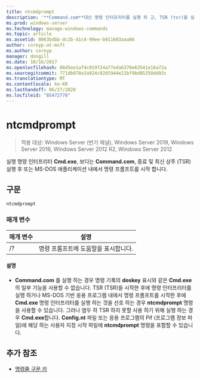 ```yaml
---
title: ntcmdprompt
description: '**Command.com**대신 명령 인터프리터를 실행 하 고, TSR (tsr)을 실행 하거나, MS-DOS 응용 프로그램 내에서 명령 프롬프트를 시작한 후 명령 **Cmd.exe**인터프리터를 실행 하는 ntcmdprompt 명령에 대 한 참조 항목입니다.'
ms.prod: windows-server
ms.technology: manage-windows-commands
ms.topic: article
ms.assetid: 0063bdbb-dc2b-41c4-99ee-b011603aaa86
author: coreyp-at-msft
ms.author: coreyp
manager: dongill
ms.date: 10/16/2017
ms.openlocfilehash: 08d5ee1af4c019724a77eda6370e63541e16a72a
ms.sourcegitcommit: 771db070a3a924c8265944e21bf9bd85350dd93c
ms.translationtype: MT
ms.contentlocale: ko-KR
ms.lasthandoff: 06/27/2020
ms.locfileid: "85472778"
---
```

# <a name="ntcmdprompt"></a>ntcmdprompt

> 적용 대상: Windows Server (반기 채널), Windows Server 2019, Windows Server 2016, Windows Server 2012 R2, Windows Server 2012

실행 명령 인터프리터 **Cmd.exe**, 보다는 **Command.com**, 종료 및 최신 상주 (TSR) 실행 후 또는 MS-DOS 애플리케이션 내에서 명령 프롬프트를 시작 합니다.

## <a name="syntax"></a>구문

```
ntcmdprompt
```

### <a name="parameters"></a>매개 변수

| 매개 변수 | 설명 |
| --------- | ----------- |
| /? | 명령 프롬프트에 도움말을 표시합니다. |

#### <a name="remarks"></a>설명

- **Command.com** 를 실행 하는 경우 명령 기록의 **doskey** 표시와 같은 **Cmd.exe**의 일부 기능을 사용할 수 없습니다. TSR (TSR)을 시작한 후에 명령 인터프리터를 실행 하거나 MS-DOS 기반 응용 프로그램 내에서 명령 프롬프트를 시작한 후에 **Cmd.exe** 명령 인터프리터를 실행 하는 것을 선호 하는 경우 **ntcmdprompt** 명령을 사용할 수 있습니다. 그러나 염두 하 TSR 하지 못할 사용 하기 위해 실행 하는 경우 **Cmd.exe**합니다. **Config.nt** 파일 또는 응용 프로그램의 Pif (프로그램 정보 파일)에 해당 하는 사용자 지정 시작 파일에 **ntcmdprompt** 명령을 포함할 수 있습니다.

## <a name="additional-references"></a>추가 참조

- [명령줄 구문 키](command-line-syntax-key.md)
